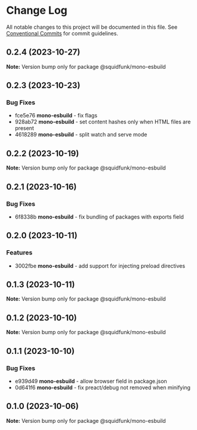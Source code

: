 # Change Log

All notable changes to this project will be documented in this file.
See [Conventional Commits](https://conventionalcommits.org) for commit guidelines.

## 0.2.4 (2023-10-27)

**Note:** Version bump only for package @squidfunk/mono-esbuild





## 0.2.3 (2023-10-23)

### Bug Fixes

* fce5e76 **mono-esbuild** - fix flags
* 928ab72 **mono-esbuild** - set content hashes only when HTML files are present
* 4618289 **mono-esbuild** - split watch and serve mode


## 0.2.2 (2023-10-19)

**Note:** Version bump only for package @squidfunk/mono-esbuild





## 0.2.1 (2023-10-16)

### Bug Fixes

* 6f8338b **mono-esbuild** - fix bundling of packages with exports field


## 0.2.0 (2023-10-11)

### Features

* 3002fbe **mono-esbuild** - add support for injecting preload directives


## 0.1.3 (2023-10-11)

**Note:** Version bump only for package @squidfunk/mono-esbuild





## 0.1.2 (2023-10-10)

**Note:** Version bump only for package @squidfunk/mono-esbuild





## 0.1.1 (2023-10-10)

### Bug Fixes

* e939d49 **mono-esbuild** - allow browser field in package.json
* 0d641f6 **mono-esbuild** - fix preact/debug not removed when minifying


## 0.1.0 (2023-10-06)

**Note:** Version bump only for package @squidfunk/mono-esbuild
